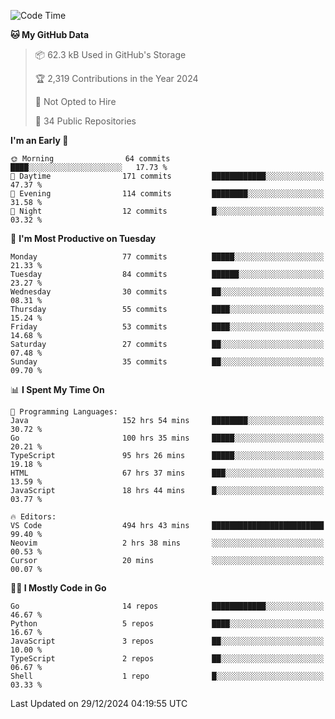 <!--START_SECTION:thansetan-waka-->
![Code Time](http://img.shields.io/badge/Code%20Time-497%20hrs%2041%20mins-blue)

**🐱 My GitHub Data** 

> 📦 62.3 kB Used in GitHub's Storage 
 > 
> 🏆 2,319 Contributions in the Year 2024
 > 
> 🚫 Not Opted to Hire
 > 
> 📜 34 Public Repositories 
 > 

**I'm an Early 🐤** 

```text
🌞 Morning                64 commits          ████░░░░░░░░░░░░░░░░░░░░░   17.73 % 
🌆 Daytime                171 commits         ████████████░░░░░░░░░░░░░   47.37 % 
🌃 Evening                114 commits         ████████░░░░░░░░░░░░░░░░░   31.58 % 
🌙 Night                  12 commits          █░░░░░░░░░░░░░░░░░░░░░░░░   03.32 % 
```

📅 **I'm Most Productive on Tuesday** 

```text
Monday                   77 commits          █████░░░░░░░░░░░░░░░░░░░░   21.33 % 
Tuesday                  84 commits          ██████░░░░░░░░░░░░░░░░░░░   23.27 % 
Wednesday                30 commits          ██░░░░░░░░░░░░░░░░░░░░░░░   08.31 % 
Thursday                 55 commits          ████░░░░░░░░░░░░░░░░░░░░░   15.24 % 
Friday                   53 commits          ████░░░░░░░░░░░░░░░░░░░░░   14.68 % 
Saturday                 27 commits          ██░░░░░░░░░░░░░░░░░░░░░░░   07.48 % 
Sunday                   35 commits          ██░░░░░░░░░░░░░░░░░░░░░░░   09.70 % 
```

📊 **I Spent My Time On** 

```text
💬 Programming Languages: 
Java                     152 hrs 54 mins     ████████░░░░░░░░░░░░░░░░░   30.72 % 
Go                       100 hrs 35 mins     █████░░░░░░░░░░░░░░░░░░░░   20.21 % 
TypeScript               95 hrs 26 mins      █████░░░░░░░░░░░░░░░░░░░░   19.18 % 
HTML                     67 hrs 37 mins      ███░░░░░░░░░░░░░░░░░░░░░░   13.59 % 
JavaScript               18 hrs 44 mins      █░░░░░░░░░░░░░░░░░░░░░░░░   03.77 % 

🔥 Editors: 
VS Code                  494 hrs 43 mins     █████████████████████████   99.40 % 
Neovim                   2 hrs 38 mins       ░░░░░░░░░░░░░░░░░░░░░░░░░   00.53 % 
Cursor                   20 mins             ░░░░░░░░░░░░░░░░░░░░░░░░░   00.07 % 
```

**🧑‍💻 I Mostly Code in Go** 

```text
Go                       14 repos            ████████████░░░░░░░░░░░░░   46.67 % 
Python                   5 repos             ████░░░░░░░░░░░░░░░░░░░░░   16.67 % 
JavaScript               3 repos             ██░░░░░░░░░░░░░░░░░░░░░░░   10.00 % 
TypeScript               2 repos             ██░░░░░░░░░░░░░░░░░░░░░░░   06.67 % 
Shell                    1 repo              █░░░░░░░░░░░░░░░░░░░░░░░░   03.33 % 
```

Last Updated on 29/12/2024 04:19:55 UTC
<!--END_SECTION:thansetan-waka-->